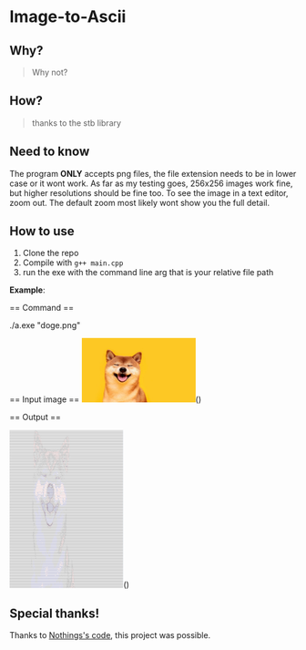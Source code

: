 # Image-to-Ascii

## Why?

> Why not?

## How?

> thanks to the stb library

## Need to know

The program **ONLY** accepts png files, the file extension needs to be in lower case or it wont work. As far as my testing goes, 256x256 images work fine, but higher resolutions should be fine too. To see the image in a text editor, zoom out. The default zoom most likely wont show you the full detail.

## How to use

1. Clone the repo
2. Compile with ``g++ main.cpp``
3. run the exe with the command line arg that is your relative file path

**Example**:

== Command ==

./a.exe "doge.png"

== Input image ==
<img src="https://github.com/Barnold8/ImageToAscii/blob/main/Images/doge.png" alt="drawing" width="200"/>()

== Output == 

<img src="https://github.com/Barnold8/ImageToAscii/blob/main/Images/dogeScreenShot.png" alt="drawing" width="200"/>()


## Special thanks!

Thanks to [Nothings's code](https://github.com/nothings/stb), this project was possible.